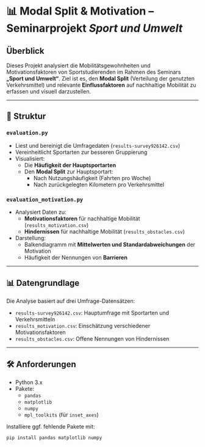 # 📊 Modal Split & Motivation – Seminarprojekt *Sport und Umwelt*

## Überblick

Dieses Projekt analysiert die Mobilitätsgewohnheiten und Motivationsfaktoren von Sportstudierenden im Rahmen des Seminars **„Sport und Umwelt“**. Ziel ist es, den **Modal Split** (Verteilung der genutzten Verkehrsmittel) und relevante **Einflussfaktoren** auf nachhaltige Mobilität zu erfassen und visuell darzustellen.

---

## 📁 Struktur

### `evaluation.py`
- Liest und bereinigt die Umfragedaten (`results-survey926142.csv`)
- Vereinheitlicht Sportarten zur besseren Gruppierung
- Visualisiert:
  - Die **Häufigkeit der Hauptsportarten**
  - Den **Modal Split** zur Hauptsportart:
    - Nach Nutzungshäufigkeit (Fahrten pro Woche)
    - Nach zurückgelegten Kilometern pro Verkehrsmittel

### `evaluation_motivation.py`
- Analysiert Daten zu:
  - **Motivationsfaktoren** für nachhaltige Mobilität (`results_motivation.csv`)
  - **Hindernissen** für nachhaltige Mobilität (`results_obstacles.csv`)
- Darstellung:
  - Balkendiagramm mit **Mittelwerten und Standardabweichungen** der Motivation
  - Häufigkeit der Nennungen von **Barrieren**

---

## 📊 Datengrundlage

Die Analyse basiert auf drei Umfrage-Datensätzen:
- `results-survey926142.csv`: Hauptumfrage mit Sportarten und Verkehrsmitteln
- `results_motivation.csv`: Einschätzung verschiedener Motivationsfaktoren
- `results_obstacles.csv`: Offene Nennungen von Hindernissen

---

## 🛠 Anforderungen

- Python 3.x
- Pakete:
  - `pandas`
  - `matplotlib`
  - `numpy`
  - `mpl_toolkits` (für `inset_axes`)

Installiere ggf. fehlende Pakete mit:

```bash
pip install pandas matplotlib numpy
